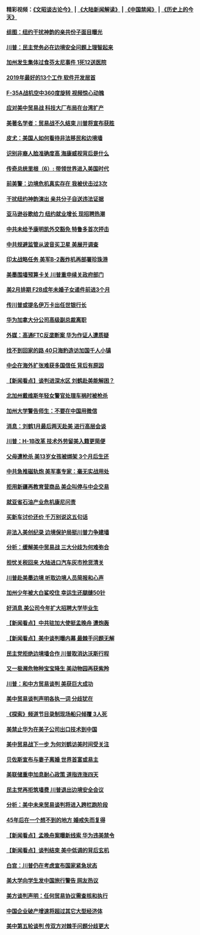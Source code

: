 #### 精彩视频：[《文昭谈古论今》](https://github.com/gfw-breaker/wenzhao/blob/master/README.md?t=01131830) | [《大陆新闻解读》](https://github.com/gfw-breaker/ntdtv-comedy/blob/master/README.md?t=01131830) | [《中国禁闻》](https://github.com/gfw-breaker/ntdtv-news/blob/master/README.md?t=01131830) | [《历史上的今天》](https://github.com/gfw-breaker/today-in-history/blob/master/README.md?t=01131830) 

#### [组图：纽约干扰神韵的亲共份子面目曝光](../pages/nsc412/n10972801.md?t=01131830) 

#### [川普：民主党务必在边境安全问题上理智起来](../pages/nsc412/n10972922.md?t=01131830) 

#### [加州发生集体过食芬太尼事件 1死12送医院](../pages/nsc412/n10972695.md?t=01131830) 

#### [2019年最好的13个工作 软件开发居首](../pages/nsc412/n10967208.md?t=01131830) 

#### [F-35A战机空中360度旋转 视频惊心动魄](../pages/nsc412/n10971751.md?t=01131830) 

#### [应对美中贸易战 科技大厂布局在台湾扩产](../pages/nsc412/n10971277.md?t=01131830) 

#### [美著名学者：贸易战不久结束 川普将宣布获胜](../pages/nsc412/n10971697.md?t=01131830) 

#### [皮尤：美国人如何看待非法移民和边境墙](../pages/nsc412/n10971472.md?t=01131830) 

#### [识别非裔人脸准确度高 海康威视背后是什么](../pages/nsc412/n10971226.md?t=01131830) 

#### [传奇总统里根（6）: 带领世界进入美国时代](../pages/nsc412/n10971227.md?t=01131830) 

#### [前美警：边境危机真实存在 我被伏击过3次](../pages/nsc412/n10971325.md?t=01131830) 

#### [干扰纽约神韵演出 亲共分子自送违法证据](../pages/nsc412/n10969757.md?t=01131830) 

#### [亚马逊谷歌给力 纽约就业增长 现招聘热潮](../pages/nsc412/n10971075.md?t=01131830) 

#### [中共未给予康明凯外交豁免 特鲁多首次抨击](../pages/nsc412/n10970976.md?t=01131830) 

#### [中共规避监管从波音买卫星 美展开调查](../pages/nsc412/n10970960.md?t=01131830) 

#### [印太战略任务 美军B-2轰炸机再部署珍珠港](../pages/nsc412/n10970599.md?t=01131830) 

#### [美墨围墙预算卡关 川普重申续关政府部门](../pages/nsc412/n10970534.md?t=01131830) 

#### [美2月排期 F2B成年未婚子女递件前进3个月](../pages/nsc412/n10970207.md?t=01131830) 

#### [传川普或提名伊万卡出任世银行长](../pages/nsc412/n10970106.md?t=01131830) 

#### [华为加拿大分公司高级副总裁离职](../pages/nsc412/n10969911.md?t=01131830) 

#### [外媒：高通FTC反垄断案 华为作证人遭质疑](../pages/nsc412/n10969482.md?t=01131830) 

#### [找不到回家的路 40只海豹造访加国千人小镇](../pages/nsc412/n10969564.md?t=01131830) 

#### [中企在海外扩张难获多国信任 背后有原因](../pages/nsc412/n10969228.md?t=01131830) 

#### [【新闻看点】谈判进深水区 刘鹤赴美能解困？](../pages/nsc412/n10969116.md?t=01131830) 

#### [北加州戴维斯年轻女警官处理车祸时被枪杀](../pages/nsc412/n10969582.md?t=01131830) 

#### [加州大学警告师生：不要在中国用微信](../pages/nsc412/n10969475.md?t=01131830) 

#### [消息：刘鹤1月最后两天赴美 进行高层会谈](../pages/nsc412/n10967146.md?t=01131830) 

#### [川普：H-1B改革 技术外劳留美入籍更简便](../pages/nsc412/n10968990.md?t=01131830) 

#### [父母遭枪杀 美13岁女孩被绑架 3个月后生还](../pages/nsc412/n10968787.md?t=01131830) 

#### [中共急推磁轨炮 美军事专家：毫无实战用处](../pages/nsc412/n10968326.md?t=01131830) 

#### [拒用新疆再教育营商品 美企叫停与中企交易](../pages/nsc412/n10967266.md?t=01131830) 

#### [就亚省石油产业危机康尼问责](../pages/nsc412/n10967310.md?t=01131830) 

#### [买新车讨价还价 千万别说这五句话](../pages/nsc412/n10966559.md?t=01131830) 

#### [非法入美创纪录 边境保护局挺川普力争建墙](../pages/nsc412/n10966872.md?t=01131830) 

#### [分析：缓解美中贸易战 三大分歧为何难弥合](../pages/nsc412/n10966845.md?t=01131830) 

#### [担忧关税回来 大陆进口汽车灰市抢货清关](../pages/nsc412/n10966734.md?t=01131830) 

#### [川普赴美墨边境 听取边境人员简报和心声](../pages/nsc412/n10966781.md?t=01131830) 

#### [加州少年被大白鲨咬住 幸运生还腿缝50针](../pages/nsc412/n10966637.md?t=01131830) 

#### [好消息 美公司今年扩大招聘大学毕业生](../pages/nsc412/n10966671.md?t=01131830) 

#### [【新闻看点】中共驻加大使挺孟晚舟 遭炮轰](../pages/nsc412/n10966495.md?t=01131830) 

#### [【新闻看点】美中谈判曝内幕 最棘手问题无解](../pages/nsc412/n10966115.md?t=01131830) 

#### [民主党拒绝边境墙合作 川普取消达沃斯行程](../pages/nsc412/n10966613.md?t=01131830) 

#### [又一极濒危物种宝宝降生 美动物园再获紫羚](../pages/nsc412/n10966526.md?t=01131830) 

#### [川普：和中方贸易谈判 美获巨大成功](../pages/nsc412/n10966506.md?t=01131830) 

#### [美中贸易谈判声明各执一词 分歧犹在](../pages/nsc412/n10966376.md?t=01131830) 

#### [《探索》频道节目录制现场船只倾覆 3人死](../pages/nsc412/n10966232.md?t=01131830) 

#### [美禁止华为在美子公司出口技术到中国](../pages/nsc412/n10966359.md?t=01131830) 

#### [美中贸易战下一步 为何刘鹤访美时间受关注](../pages/nsc412/n10964471.md?t=01131830) 

#### [贝佐斯宣布与妻子离婚 世界首富或易主](../pages/nsc412/n10964638.md?t=01131830) 

#### [美联储重申加息耐心政策 道指连涨四天](../pages/nsc412/n10964591.md?t=01131830) 

#### [民主党再拒筑墙费 川普退出边境安全会议](../pages/nsc412/n10964507.md?t=01131830) 

#### [分析：美中未来贸易谈判将进入跨栏跑阶段](../pages/nsc412/n10964449.md?t=01131830) 

#### [45年后在一个想不到的地方 婚戒失而复得](../pages/nsc412/n10964454.md?t=01131830) 

#### [【新闻看点】孟晚舟案曝新线索 华为违美禁令](../pages/nsc412/n10964307.md?t=01131830) 

#### [【新闻看点】谈判结束 美中低调的背后玄机](../pages/nsc412/n10964036.md?t=01131830) 

#### [白宫：川普仍在考虑宣布国家紧急状态](../pages/nsc412/n10964312.md?t=01131830) 

#### [美大学向学生发中国旅行警告 网友热议](../pages/nsc412/n10964289.md?t=01131830) 

#### [美方谈判声明：任何贸易协议需查核和执行](../pages/nsc412/n10964102.md?t=01131830) 

#### [中国企业破产增速将超过其它大型经济体](../pages/nsc412/n10964069.md?t=01131830) 

#### [美中第五轮谈判 传双方对棘手问题分歧更大](../pages/nsc412/n10964058.md?t=01131830) 

